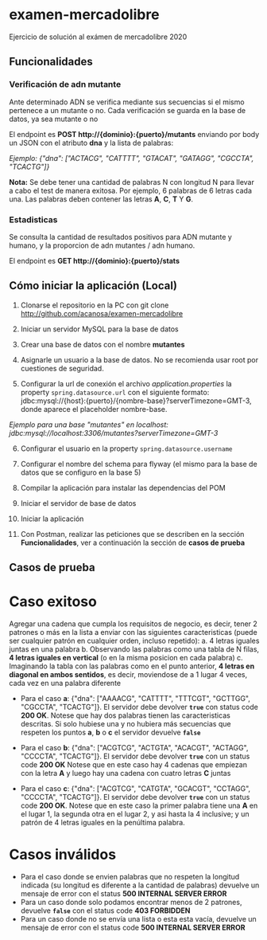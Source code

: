 # examen-mercadolibre
Ejercicio de solución al exámen de mercadolibre 2020

## Funcionalidades

### Verificación de adn mutante 
Ante determinado ADN se verifica mediante sus secuencias si el mismo pertenece a un mutante o no. Cada verificación se guarda en la base de datos, ya sea mutante o no

El endpoint es **POST http://{dominio}:{puerto}/mutants** enviando por body un JSON con el atributo **dna** y la lista de palabras:

*Ejemplo: {"dna": ["ACTACG", "CATTTT", "GTACAT", "GATAGG", "CGCCTA", "TCACTG"]}*

**Nota:** Se debe tener una cantidad de palabras N con longitud N para llevar a cabo el test de manera exitosa. Por ejemplo, 6 palabras de 6 letras cada una. Las palabras deben contener las letras **A**, **C**, **T** Y **G**.

### Estadisticas 
Se consulta la cantidad de resultados positivos para ADN mutante y humano, y la proporcion de adn mutantes / adn humano.

El endpoint es **GET http://{dominio}:{puerto}/stats**

## Cómo iniciar la aplicación (Local)

1. Clonarse el repositorio en la PC con git clone http://github.com/acanosa/examen-mercadolibre

2. Iniciar un servidor MySQL para la base de datos

3. Crear una base de datos con el nombre **mutantes** 

4. Asignarle un usuario a la base de datos. No se recomienda usar root por cuestiones de seguridad.

5. Configurar la url de conexión el archivo *application.properties* la property `spring.datasource.url` con el siguiente formato: jdbc:mysql://{host}:{puerto}/{nombre-base}?serverTimezone=GMT-3, donde aparece el placeholder nombre-base.

*Ejemplo para una base "mutantes" en localhost: jdbc:mysql://localhost:3306/mutantes?serverTimezone=GMT-3*

6. Configurar el usuario en la property `spring.datasource.username`

7. Configurar el nombre del schema para flyway (el mismo para la base de datos que se configuro en la base 5)

8. Compilar la aplicación para instalar las dependencias del POM

9. Iniciar el servidor de base de datos

10. Iniciar la aplicación

11. Con Postman, realizar las peticiones que se describen en la sección **Funcionalidades**, ver a continuación la sección de **casos de prueba**

## Casos de prueba

# Caso exitoso

Agregar una cadena que cumpla los requisitos de negocio, es decir, tener 2 patrones o más en la lista a enviar con las siguientes caracteristicas (puede ser cualquier patrón en cualquier orden, incluso repetido): 
a. 4 letras iguales juntas en una palabra 
b. Observando las palabras como una tabla de N filas, **4 letras iguales en vertical** (o en la misma posicion en cada palabra) 
c. Imaginando la tabla con las palabras como en el punto anterior, **4 letras en diagonal en ambos sentidos**, es decir, moviendose de a 1 lugar 4 veces, cada vez en una palabra diferente

- Para el caso **a**: {"dna": ["AAAACG", "CATTTT", "TTTCGT", "GCTTGG", "CGCCTA", "TCACTG"]}. El servidor debe devolver **`true`** con status code **200 OK**.
Notese que hay dos palabras tienen las caracteristicas descritas. Si solo hubiese una y no hubiera más secuencias que respeten los puntos **a**, **b** o **c** el servidor devuelve **`false`**

- Para el caso **b**: {"dna": ["ACGTCG", "ACTGTA", "ACACGT", "ACTAGG", "CCCCTA", "TCACTG"]}. El servidor debe devolver **`true`** con un status code **200 OK**
Notese que en este caso hay 4 cadenas que empiezan con la letra **A** y luego hay una cadena con cuatro letras **C** juntas

- Para el caso **c**: {"dna": ["ACGTCG", "CATGTA", "GCACGT", "CCTAGG", "CCCCTA", "TCACTG"]}. El servidor debe devolver **`true`** con un status code **200 OK**.
Notese que en este caso la primer palabra tiene una **A** en el lugar 1, la segunda otra en el lugar 2, y asi hasta la 4 inclusive; y un patrón de 4 letras iguales en la penúltima palabra.

# Casos inválidos

- Para el caso donde se envien palabras que no respeten la longitud indicada (su longitud es diferente a la cantidad de palabras) devuelve un mensaje de error con el status **500 INTERNAL SERVER ERROR**
- Para un caso donde solo podamos encontrar menos de 2 patrones, devuelve **`false`** con el status code **403 FORBIDDEN**
- Para un caso donde no se envía una lista o esta esta vacía, devuelve un mensaje de error con el status code **500 INTERNAL SERVER ERROR**
